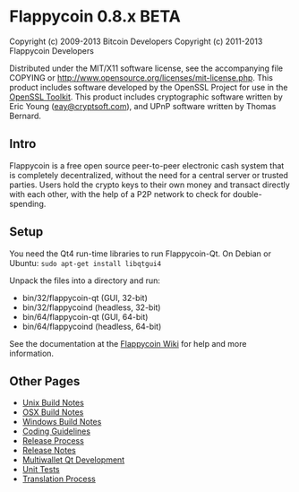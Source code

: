 Flappycoin 0.8.x BETA
====================

Copyright (c) 2009-2013 Bitcoin Developers
Copyright (c) 2011-2013 Flappycoin Developers

Distributed under the MIT/X11 software license, see the accompanying
file COPYING or http://www.opensource.org/licenses/mit-license.php.
This product includes software developed by the OpenSSL Project for use in the [OpenSSL Toolkit](http://www.openssl.org/). This product includes
cryptographic software written by Eric Young ([eay@cryptsoft.com](mailto:eay@cryptsoft.com)), and UPnP software written by Thomas Bernard.


Intro
---------------------
Flappycoin is a free open source peer-to-peer electronic cash system that is
completely decentralized, without the need for a central server or trusted
parties.  Users hold the crypto keys to their own money and transact directly
with each other, with the help of a P2P network to check for double-spending.


Setup
---------------------
You need the Qt4 run-time libraries to run Flappycoin-Qt. On Debian or Ubuntu:
	`sudo apt-get install libqtgui4`

Unpack the files into a directory and run:

- bin/32/flappycoin-qt (GUI, 32-bit)
- bin/32/flappycoind (headless, 32-bit)
- bin/64/flappycoin-qt (GUI, 64-bit)
- bin/64/flappycoind (headless, 64-bit)

See the documentation at the [Flappycoin Wiki](http://flappycoin.info)
for help and more information.


Other Pages
---------------------
- [Unix Build Notes](build-unix.md)
- [OSX Build Notes](build-osx.md)
- [Windows Build Notes](build-msw.md)
- [Coding Guidelines](coding.md)
- [Release Process](release-process.md)
- [Release Notes](release-notes.md)
- [Multiwallet Qt Development](multiwallet-qt.md)
- [Unit Tests](unit-tests.md)
- [Translation Process](translation_process.md)
